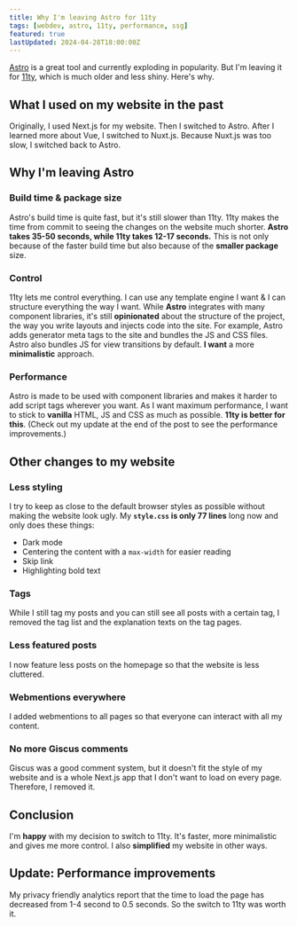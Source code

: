 ```yaml
---
title: Why I'm leaving Astro for 11ty
tags: [webdev, astro, 11ty, performance, ssg]
featured: true
lastUpdated: 2024-04-28T18:00:00Z
---
```


[Astro](https://astro.build/) is a great tool and currently exploding in popularity. But I'm leaving it for [11ty](https://11ty.dev/), which is much older and less shiny. Here's why.

## What I used on my website in the past

Originally, I used Next.js for my website. Then I switched to Astro. After I learned more about Vue, I switched to Nuxt.js. Because Nuxt.js was too slow, I switched back to Astro.

## Why I'm leaving Astro

### Build time & package size

Astro's build time is quite fast, but it's still slower than 11ty. 11ty makes the time from commit to seeing the changes on the website much shorter. **Astro takes 35-50 seconds, while 11ty takes 12-17 seconds.** This is not only because of the faster build time but also because of the **smaller package** size.

### Control

11ty lets me control everything. I can use any template engine I want & I can structure everything the way I want. While **Astro** integrates with many component libraries, it's still **opinionated** about the structure of the project, the way you write layouts and injects code into the site. For example, Astro adds generator meta tags to the site and bundles the JS and CSS files. Astro also bundles JS for view transitions by default. **I want** a more **minimalistic** approach.

### Performance

Astro is made to be used with component libraries and makes it harder to add script tags wherever you want. As I want maximum performance, I want to stick to **vanilla** HTML, JS and CSS as much as possible. **11ty is better for this**. (Check out my update at the end of the post to see the performance improvements.)

## Other changes to my website

### Less styling

I try to keep as close to the default browser styles as possible without making the website look ugly. My **`style.css` is only 77 lines** long now and only does these things:

- Dark mode
- Centering the content with a `max-width` for easier reading
- Skip link
- Highlighting bold text

### Tags

While I still tag my posts and you can still see all posts with a certain tag, I removed the tag list and the explanation texts on the tag pages.

### Less featured posts

I now feature less posts on the homepage so that the website is less cluttered.

### Webmentions everywhere

I added webmentions to all pages so that everyone can interact with all my content.

### No more Giscus comments

Giscus was a good comment system, but it doesn't fit the style of my website and is a whole Next.js app that I don't want to load on every page. Therefore, I removed it.

## Conclusion

I'm **happy** with my decision to switch to 11ty. It's faster, more minimalistic and gives me more control. I also **simplified** my website in other ways.

## Update: Performance improvements

My privacy friendly analytics report that the time to load the page has decreased from 1-4 second to 0.5 seconds. So the switch to 11ty was worth it.
